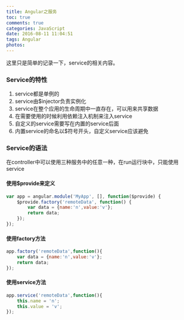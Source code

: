 ```yaml
---
title: Angular之服务
toc: true
comments: true
categories: JavaScript
date: 2016-08-11 11:04:51
tags: Angular
photos: 
---
```

这里只是简单的记录一下，service的相关内容。
### Service的特性

1. service都是单例的
2. service由$injector负责实例化
3. service在整个应用的生命周期中一直存在，可以用来共享数据
4. 在需要使用的时候利用依赖注入机制来注入service
5. 自定义的service需要写在内置的service后面
6. 内置service的命名以$符号开头，自定义service应该避免
<!-- more -->
### Service的语法

在controller中可以使用三种服务中的任意一种，在run运行块中，只能使用service

#### 使用$provide来定义
```js
var app = angular.module('MyApp', [], function($provide) {
    $provide.factory('remoteData', function() {
        var data = {name:'n',value:'v'};
        return data;
    });
});
```
#### 使用factory方法
```js
app.factory('remoteData',function(){
    var data = {name:'n',value:'v'};
    return data;
});
```
#### 使用service方法
```js
app.service('remoteData',function(){
    this.name = 'n';
    this.value = 'v';
});
```

                          

